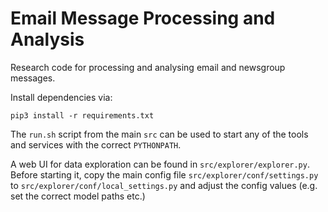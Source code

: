 # Email Message Processing and Analysis

Research code for processing and analysing email and newsgroup messages.

Install dependencies via:

    pip3 install -r requirements.txt
    
The `run.sh` script from the main `src` can be used to start any of the tools
and services with the correct `PYTHONPATH`.

A web UI for data exploration can be found in `src/explorer/explorer.py`.
Before starting it, copy the main config file `src/explorer/conf/settings.py` to
`src/explorer/conf/local_settings.py` and adjust the config values (e.g. set the
correct model paths etc.)
